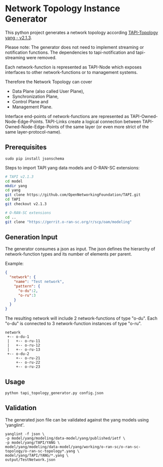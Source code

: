 # Network Topology Instance Generator 

This python project generates a network topology according 
[TAPI-Topology yang - v2.1.3](https://github.com/OpenNetworkingFoundation/TAPI/blob/v2.1.3/YANG/tapi-topology.yang).

Please note: The generator does not need to implement streaming or notification 
functions. The dependencies to tapi-notification and tapi-streaming were 
removed. 

Each network-function is represented as TAPI-Node which exposes interfaces to 
other network-functions or to management systems.

Therefore the Network Topology can cover 

 * Data Plane (also called User Plane), 
 * Synchronization Plane, 
 * Control Plane and
 * Management Plane.

Interface end-points of network-functions are represented as 
TAPI-Owned-Node-Edge-Points. TAPI-Links create a logical connection between 
TAPI-Owned-Node-Edge-Points of the same layer (or even more strict of the same 
layer-protocol-name).

## Prerequisites

```
sudo pip install jsonschema
```

Steps to import TAPI yang data models and O-RAN-SC extensions:

``` bash
# TAPI v2.1.3
cd model
mkdir yang
cd yang
git clone https://github.com/OpenNetworkingFoundation/TAPI.git
cd TAPI
git checkout v2.1.3

# O-RAN-SC extensions
cd ..
git clone "https://gerrit.o-ran-sc.org/r/scp/oam/modeling"
```

## Generation Input

The generator consumes a json as input. The json defines the hierarchy of 
network-function types and its number of elements per parent.

Example:

``` json
{
  "network": {
    "name": "Test network",
    "pattern": {
      "o-du":2,
      "o-ru":3
    }
  }
}
```

The resulting network will include 2 network-functions of type "o-du". 
Each "o-du" is connected to 3 network-function instances of type "o-ru".

```
network
 +-- o-du-1
 |   +-- o-ru-11
 |   +-- o-ru-12
 |   +-- o-ru-13
 +-- o-du-2
     +-- o-ru-21
     +-- o-ru-22
     +-- o-ru-23
```
## Usage

```
python tapi_topology_generator.py config.json
```

## Validation

The generated json file can be validated against the yang models using 'yanglint'.

```
yanglint -f json \
-p model/yang/modeling/data-model/yang/published/ietf \
-p model/yang/TAPI/YANG \
model/yang/modeling/data-model/yang/working/o-ran-sc/o-ran-sc-topology/o-ran-sc-topology*.yang \
model/yang/TAPI/YANG/*.yang \
output/TestNetwork.json
```
